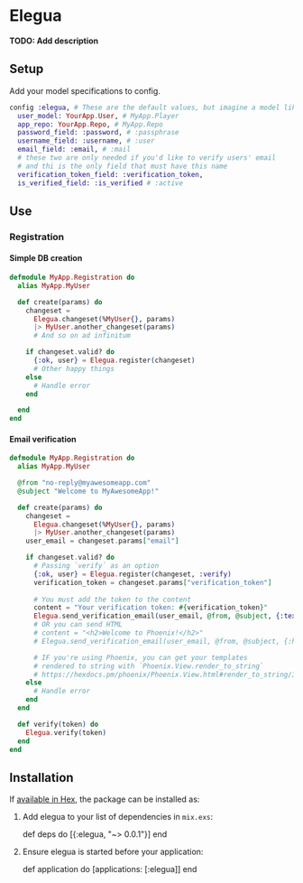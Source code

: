 # Elegua

**TODO: Add description**
## Setup
Add your model specifications to config. 
```elixir
config :elegua, # These are the default values, but imagine a model like:
  user_model: YourApp.User, # MyApp.Player
  app_repo: YourApp.Repo, # MyApp.Repo
  password_field: :password, # :passphrase
  username_field: :username, # :user
  email_field: :email, # :mail
  # these two are only needed if you'd like to verify users' email
  # and thi is the only field that must have this name
  verification_token_field: :verification_token,
  is_verified_field: :is_verified # :active
```

## Use
### Registration
#### Simple DB creation
```elixir
defmodule MyApp.Registration do
  alias MyApp.MyUser

  def create(params) do
    changeset =
      Elegua.changeset(%MyUser{}, params)
      |> MyUser.another_changeset(params)
      # And so on ad infinitum

    if changeset.valid? do
      {:ok, user} = Elegua.register(changeset)
      # Other happy things
    else
      # Handle error
    end

  end
end
```
#### Email verification
```elixir
defmodule MyApp.Registration do
  alias MyApp.MyUser

  @from "no-reply@myawesomeapp.com"
  @subject "Welcome to MyAwesomeApp!"

  def create(params) do
    changeset =
      Elegua.changeset(%MyUser{}, params)
      |> MyUser.another_changeset(params)
    user_email = changeset.params["email"]

    if changeset.valid? do
      # Passing `verify` as an option
      {:ok, user} = Elegua.register(changeset, :verify)
      verification_token = changeset.params["verification_token"]
      
      # You must add the token to the content
      content = "Your verification token: #{verification_token}"
      Elegua.send_verification_email(user_email, @from, @subject, {:text, content})
      # OR you can send HTML
      # content = "<h2>Welcome to Phoenix!</h2>"
      # Elegua.send_verification_email(user_email, @from, @subject, {:html, content})

      # IF you're using Phoenix, you can get your templates
      # rendered to string with `Phoenix.View.render_to_string`
      # https://hexdocs.pm/phoenix/Phoenix.View.html#render_to_string/3
    else
      # Handle error
    end
  end

  def verify(token) do
    Elegua.verify(token)
  end
end
```

## Installation

If [available in Hex](https://hex.pm/docs/publish), the package can be installed as:

  1. Add elegua to your list of dependencies in `mix.exs`:

        def deps do
          [{:elegua, "~> 0.0.1"}]
        end

  2. Ensure elegua is started before your application:

        def application do
          [applications: [:elegua]]
        end

